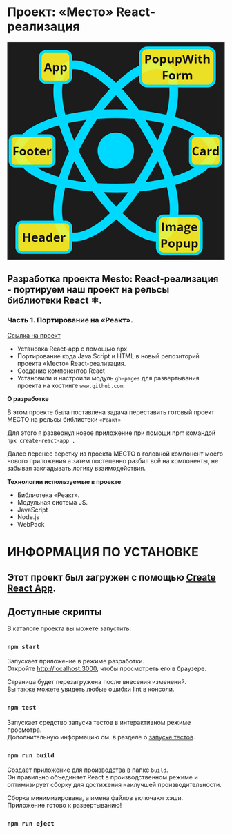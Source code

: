 # Проект: «Место» React-реализация

![image](https://github.com/forgohill/mesto-react/blob/main/src/images/prew__st_1%400%2C75x.jpg)

## Разработка проекта Mesto: React-реализация - портируем наш проект на рельсы библиотеки React ⚛️.

###  Часть 1. Портирование на «Реакт».

[Ссылка на проект](https://forgohill.github.io/mesto-react/)

* Установка React-app с помощью npx
* Портирование кода Java Script и HTML в новый репозиторий проекта «Место» React-реализация.
* Создание компонентов React
* Установили и настроили модуль `gh-pages` для развертывания проекта на хостинге `www.github.com`.


**О разработке**

В этом проекте была поставлена задача переставить готовый проект МЕСТО на рельсы библиотеки `«Реакт»`

Для этого я развернул новое приложение при помощи npm командой `npx create-react-app .`

Далее перенес верстку из проекта МЕСТО в головной компонент моего нового приложения а затем постепенно разбил всё на компоненты, не забывая закладывать логику взаимодействия.

**Технологии используемые в проекте**

* Библиотека «Реакт».
* Модульная система JS.
* JavaScript
* Node.js
* WebPack






# ИНФОРМАЦИЯ ПО УСТАНОВКЕ

## Этот проект был загружен с помощью [Create React App](https://github.com/facebook/create-react-app).

## Доступные скрипты

В каталоге проекта вы можете запустить:

### `npm start`

Запускает приложение в режиме разработки.\
Откройте [http://localhost:3000](http://localhost:3000), чтобы просмотреть его в браузере.

Страница будет перезагружена после внесения изменений.\
Вы также можете увидеть любые ошибки lint в консоли.

### `npm test`

Запускает средство запуска тестов в интерактивном режиме просмотра.\
Дополнительную информацию см. в разделе о [запуске тестов](https://facebook.github.io/create-react-app/docs/running-tests).

### `npm run build`

Создает приложение для производства в папке `build`.\
Он правильно объединяет React в производственном режиме и оптимизирует сборку для достижения наилучшей производительности.

Сборка минимизирована, а имена файлов включают хэши.\
Приложение готово к развертыванию!

### `npm run eject`
